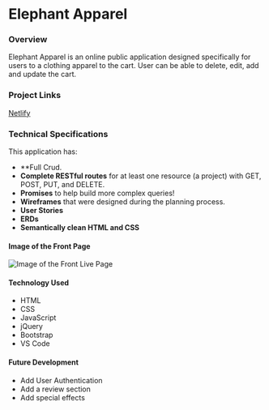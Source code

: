 # Elephant Apparel

### Overview
Elephant Apparel is an online public application designed specifically for users to a clothing apparel to the cart. User can be able to delete, edit, add and update the cart.  

### Project Links

[Netlify](https://elephant-apparel.netlify.com)


### Technical Specifications

This application has:
* **Full Crud.
* **Complete RESTful routes** for at least one resource (a project) with GET, POST, PUT, and DELETE.
* **Promises** to help build more complex queries!
* **Wireframes** that were designed during the planning process.
* **User Stories**
* **ERDs**
* **Semantically clean HTML and CSS**


#### Image of the Front Page
![Image of the Front Live Page](https://scontent.fatl1-2.fna.fbcdn.net/v/t1.0-9/69250604_10156766580179624_5191177931015061504_o.jpg?_nc_cat=103&_nc_oc=AQm09DAFkyOtHp7VW-bD4C7Mtncagg3dGAMUSlNIlwTu3RTyWsFI19L0SfxJdu6vtA3Hb4JnMtq0afJeHAf5wqdS&_nc_ht=scontent.fatl1-2.fna&oh=6897794552b36ef5a43921418cfce82c&oe=5E24EA5F)


#### Technology Used
- HTML
- CSS
- JavaScript
- jQuery
- Bootstrap
- VS Code

#### Future Development
- Add User Authentication
- Add a review section
- Add special effects


